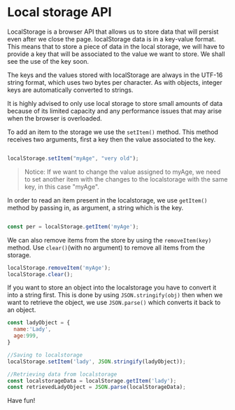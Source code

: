 # Local storage API

LocalStorage is a browser API that allows us to store data that will persist even after we close the page. localStorage data is in a key-value format. This means that to store a piece of data in the local storage, we will have to provide a key that will be associated to the value we want to store. We shall see the use of the key soon.

The keys and the values stored with localStorage are always in the UTF-16 string format, which uses two bytes per character. As with objects, integer keys are automatically converted to strings.

It is highly advised to only use local storage to store small amounts of data because of its limited capacity and any performance issues that may arise when the browser is overloaded.

To add an item to the storage we use the `setItem()` method. This method receives two arguments, first a key then the value associated to the key.

```Javascript

localStorage.setItem("myAge", "very old");

```

>Notice: If we want to change the value assigned to myAge, we need to set another item with the changes to the localstorage with the same key, in this case "myAge". 

In order to read an item present in the localstorage, we use `getItem()` method by passing in, as argument, a string which is the key.

```Javascript

const per = localStorage.getItem('myAge');

```

We can also remove items from the store by using the `removeItem(key)` method. Use `clear()`(with no argument) to remove all items from the storage. 

```Javascript
localStorage.removeItem('myAge');
localStorage.clear();

```

If you want to store an object into the localstorage you have to convert it into a string first. This is done by using `JSON.stringify(obj)` then when we want to retrieve the object, we use `JSON.parse()` which converts it back to an object.

```Javascript
const ladyObject = {
  name:'Lady',
  age:999,
}

//Saving to localstorage
localStorage.setItem('lady', JSON.stringify(ladyObject));

//Retrieving data from localstorage
const localstorageData = localStorage.getItem('lady');
const retrievedLadyObject = JSON.parse(localStorageData);


```

Have fun!